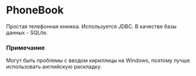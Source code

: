# PhoneBook
Простая телефонная книжка.
Используется JDBC. В качестве базы данных - SQLite.
### Примечание
Могут быть проблемы с вводом кириллицы на Windows, поэтому лучше использовать английскую раскладку.
